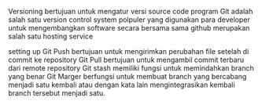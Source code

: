 Versioning bertujuan untuk mengatur versi source code program
Git adalah salah satu version control  system polpuler yang digunakan para developer untuk mengembangkan software secara bersama sama
github  merupakan salah satu hosting service

setting up
Git Push bertujuan untuk mengirimkan perubahan file setelah di commit ke repository
Git Pull bertujuan untuk mengambil commit terbaru dari remote repository
Git stash memiliki fungsi untuk memindahkan branch yang benar
Git Marger berfungsi  untuk membuat branch yang bercabang menjadi satu kembali atau dengan kata lain mengintegrasikan kembali branch tersebut menjadi satu.
